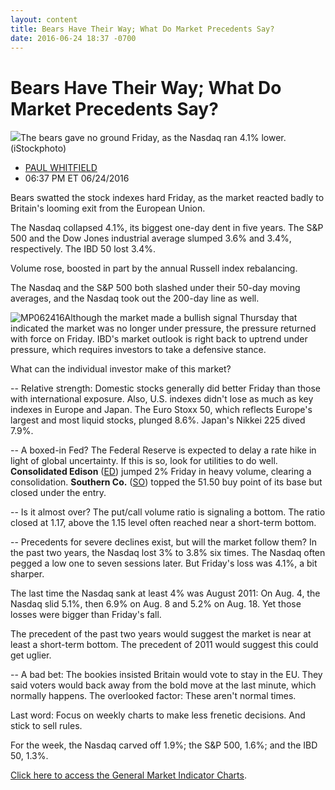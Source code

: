 ```yaml
---
layout: content
title: Bears Have Their Way; What Do Market Precedents Say?
date: 2016-06-24 18:37 -0700
---
```



Bears Have Their Way; What Do Market Precedents Say?
=====================================================


![](https://www.investors.com/wp-content/uploads/2016/06/BIGPIC-062416-iStock.jpg)The bears gave no ground Friday, as the Nasdaq ran 4.1% lower. (iStockphoto)




* [PAUL WHITFIELD](https://www.investors.com/author/whitfieldp/ "Posts by PAUL WHITFIELD")
* 06:37 PM ET 06/24/2016




Bears swatted the stock indexes hard Friday, as the market reacted badly to Britain's looming exit from the European Union.


The Nasdaq collapsed 4.1%, its biggest one-day dent in five years. The S&P 500 and the Dow Jones industrial average slumped 3.6% and 3.4%, respectively. The IBD 50 lost 3.4%.


Volume rose, boosted in part by the annual Russell index rebalancing.


The Nasdaq and the S&P 500 both slashed under their 50-day moving averages, and the Nasdaq took out the 200-day line as well.


![MP062416](https://www.investors.com/wp-content/uploads/2016/06/MP062416-1-177x300.jpg)Although the market made a bullish signal Thursday that indicated the market was no longer under pressure, the pressure returned with force on Friday. IBD's market outlook is right back to uptrend under pressure, which requires investors to take a defensive stance.


What can the individual investor make of this market?


-- Relative strength: Domestic stocks generally did better Friday than those with international exposure. Also, U.S. indexes didn't lose as much as key indexes in Europe and Japan. The Euro Stoxx 50, which reflects Europe's largest and most liquid stocks, plunged 8.6%. Japan's Nikkei 225 dived 7.9%.


-- A boxed-in Fed? The Federal Reserve is expected to delay a rate hike in light of global uncertainty. If this is so, look for utilities to do well. **Consolidated Edison** ([ED](https://research.investors.com/quote.aspx?symbol=ED)) jumped 2% Friday in heavy volume, clearing a consolidation. **Southern Co.** ([SO](https://research.investors.com/quote.aspx?symbol=SO)) topped the 51.50 buy point of its base but closed under the entry.


-- Is it almost over? The put/call volume ratio is signaling a bottom. The ratio closed at 1.17, above the 1.15 level often reached near a short-term bottom.


-- Precedents for severe declines exist, but will the market follow them? In the past two years, the Nasdaq lost 3% to 3.8% six times. The Nasdaq often pegged a low one to seven sessions later. But Friday's loss was 4.1%, a bit sharper.


The last time the Nasdaq sank at least 4% was August 2011: On Aug. 4, the Nasdaq slid 5.1%, then 6.9% on Aug. 8 and 5.2% on Aug. 18. Yet those losses were bigger than Friday's fall.


The precedent of the past two years would suggest the market is near at least a short-term bottom. The precedent of 2011 would suggest this could get uglier.


-- A bad bet: The bookies insisted Britain would vote to stay in the EU. They said voters would back away from the bold move at the last minute, which normally happens. The overlooked factor: These aren't normal times.


Last word: Focus on weekly charts to make less frenetic decisions. And stick to sell rules.


For the week, the Nasdaq carved off 1.9%; the S&P 500, 1.6%; and the IBD 50, 1.3%.


[Click here to access the General Market Indicator Charts](https://www.investors.com/wp-content/uploads/2016/06/GMI0627.pdf).




